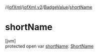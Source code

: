 //[iofXml](../../../index.md)/[iofXml.v2](../index.md)/[BadgeValue](index.md)/[shortName](short-name.md)

# shortName

[jvm]\
protected open var [shortName](short-name.md): [ShortName](../-short-name/index.md)
